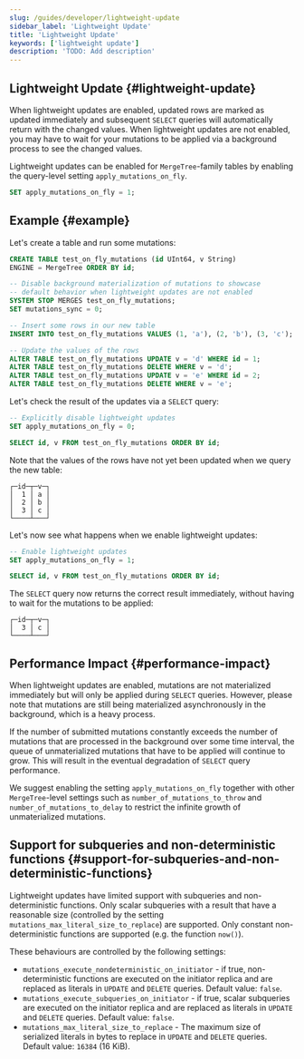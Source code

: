```yaml
---
slug: /guides/developer/lightweight-update
sidebar_label: 'Lightweight Update'
title: 'Lightweight Update'
keywords: ['lightweight update']
description: 'TODO: Add description'
---
```


## Lightweight Update {#lightweight-update}

When lightweight updates are enabled, updated rows are marked as updated immediately and subsequent `SELECT` queries will automatically return with the changed values. When lightweight updates are not enabled, you may have to wait for your mutations to be applied via a background process to see the changed values.

Lightweight updates can be enabled for `MergeTree`-family tables by enabling the query-level setting `apply_mutations_on_fly`.

```sql
SET apply_mutations_on_fly = 1;
```

## Example {#example}

Let's create a table and run some mutations:
```sql
CREATE TABLE test_on_fly_mutations (id UInt64, v String)
ENGINE = MergeTree ORDER BY id;

-- Disable background materialization of mutations to showcase
-- default behavior when lightweight updates are not enabled
SYSTEM STOP MERGES test_on_fly_mutations;
SET mutations_sync = 0;

-- Insert some rows in our new table
INSERT INTO test_on_fly_mutations VALUES (1, 'a'), (2, 'b'), (3, 'c');

-- Update the values of the rows
ALTER TABLE test_on_fly_mutations UPDATE v = 'd' WHERE id = 1;
ALTER TABLE test_on_fly_mutations DELETE WHERE v = 'd';
ALTER TABLE test_on_fly_mutations UPDATE v = 'e' WHERE id = 2;
ALTER TABLE test_on_fly_mutations DELETE WHERE v = 'e';
```

Let's check the result of the updates via a `SELECT` query:
```sql
-- Explicitly disable lightweight updates
SET apply_mutations_on_fly = 0;

SELECT id, v FROM test_on_fly_mutations ORDER BY id;
```

Note that the values of the rows have not yet been updated when we query the new table:

```response
┌─id─┬─v─┐
│  1 │ a │
│  2 │ b │
│  3 │ c │
└────┴───┘
```

Let's now see what happens when we enable lightweight updates:

```sql
-- Enable lightweight updates
SET apply_mutations_on_fly = 1;

SELECT id, v FROM test_on_fly_mutations ORDER BY id;
```

The `SELECT` query now returns the correct result immediately, without having to wait for the mutations to be applied:

```response
┌─id─┬─v─┐
│  3 │ c │
└────┴───┘
```

## Performance Impact {#performance-impact}

When lightweight updates are enabled, mutations are not materialized immediately but will only be applied during `SELECT` queries. However, please note that mutations are still being materialized asynchronously in the background, which is a heavy process.

If the number of submitted mutations constantly exceeds the number of mutations that are processed in the background over some time interval, the queue of unmaterialized mutations that have to be applied will continue to grow. This will result in the eventual degradation of `SELECT` query performance.

We suggest enabling the setting `apply_mutations_on_fly` together with other `MergeTree`-level settings such as `number_of_mutations_to_throw` and `number_of_mutations_to_delay` to restrict the infinite growth of unmaterialized mutations.

## Support for subqueries and non-deterministic functions {#support-for-subqueries-and-non-deterministic-functions}

Lightweight updates have limited support with subqueries and non-deterministic functions. Only scalar subqueries with a result that have a reasonable size (controlled by the setting `mutations_max_literal_size_to_replace`) are supported. Only constant non-deterministic functions are supported (e.g. the function `now()`).

These behaviours are controlled by the following settings:

- `mutations_execute_nondeterministic_on_initiator` - if true, non-deterministic functions are executed on the initiator replica and are replaced as literals in `UPDATE` and `DELETE` queries. Default value: `false`.
- `mutations_execute_subqueries_on_initiator` - if true, scalar subqueries are executed on the initiator replica and are replaced as literals in `UPDATE` and `DELETE` queries. Default value: `false`.
 - `mutations_max_literal_size_to_replace` - The maximum size of serialized literals in bytes to replace in `UPDATE` and `DELETE` queries. Default value: `16384` (16 KiB).

